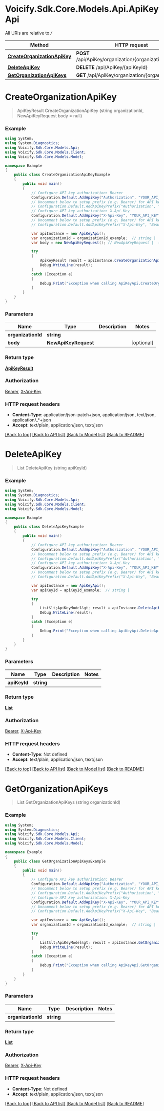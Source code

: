 # Voicify.Sdk.Core.Models.Api.ApiKeyApi

All URIs are relative to */*

Method | HTTP request | Description
------------- | ------------- | -------------
[**CreateOrganizationApiKey**](ApiKeyApi.md#createorganizationapikey) | **POST** /api/ApiKey/organization/{organizationId}/admin | 
[**DeleteApiKey**](ApiKeyApi.md#deleteapikey) | **DELETE** /api/ApiKey/{apiKeyId} | 
[**GetOrganizationApiKeys**](ApiKeyApi.md#getorganizationapikeys) | **GET** /api/ApiKey/organization/{organizationId} | 

<a name="createorganizationapikey"></a>
# **CreateOrganizationApiKey**
> ApiKeyResult CreateOrganizationApiKey (string organizationId, NewApiKeyRequest body = null)



### Example
```csharp
using System;
using System.Diagnostics;
using Voicify.Sdk.Core.Models.Api;
using Voicify.Sdk.Core.Models.Client;
using Voicify.Sdk.Core.Models.Model;

namespace Example
{
    public class CreateOrganizationApiKeyExample
    {
        public void main()
        {
            // Configure API key authorization: Bearer
            Configuration.Default.AddApiKey("Authorization", "YOUR_API_KEY");
            // Uncomment below to setup prefix (e.g. Bearer) for API key, if needed
            // Configuration.Default.AddApiKeyPrefix("Authorization", "Bearer");
            // Configure API key authorization: X-Api-Key
            Configuration.Default.AddApiKey("X-Api-Key", "YOUR_API_KEY");
            // Uncomment below to setup prefix (e.g. Bearer) for API key, if needed
            // Configuration.Default.AddApiKeyPrefix("X-Api-Key", "Bearer");

            var apiInstance = new ApiKeyApi();
            var organizationId = organizationId_example;  // string | 
            var body = new NewApiKeyRequest(); // NewApiKeyRequest |  (optional) 

            try
            {
                ApiKeyResult result = apiInstance.CreateOrganizationApiKey(organizationId, body);
                Debug.WriteLine(result);
            }
            catch (Exception e)
            {
                Debug.Print("Exception when calling ApiKeyApi.CreateOrganizationApiKey: " + e.Message );
            }
        }
    }
}
```

### Parameters

Name | Type | Description  | Notes
------------- | ------------- | ------------- | -------------
 **organizationId** | **string**|  | 
 **body** | [**NewApiKeyRequest**](NewApiKeyRequest.md)|  | [optional] 

### Return type

[**ApiKeyResult**](ApiKeyResult.md)

### Authorization

[Bearer](../README.md#Bearer), [X-Api-Key](../README.md#X-Api-Key)

### HTTP request headers

 - **Content-Type**: application/json-patch+json, application/json, text/json, application/_*+json
 - **Accept**: text/plain, application/json, text/json

[[Back to top]](#) [[Back to API list]](../README.md#documentation-for-api-endpoints) [[Back to Model list]](../README.md#documentation-for-models) [[Back to README]](../README.md)
<a name="deleteapikey"></a>
# **DeleteApiKey**
> List<ApiKeyModel> DeleteApiKey (string apiKeyId)



### Example
```csharp
using System;
using System.Diagnostics;
using Voicify.Sdk.Core.Models.Api;
using Voicify.Sdk.Core.Models.Client;
using Voicify.Sdk.Core.Models.Model;

namespace Example
{
    public class DeleteApiKeyExample
    {
        public void main()
        {
            // Configure API key authorization: Bearer
            Configuration.Default.AddApiKey("Authorization", "YOUR_API_KEY");
            // Uncomment below to setup prefix (e.g. Bearer) for API key, if needed
            // Configuration.Default.AddApiKeyPrefix("Authorization", "Bearer");
            // Configure API key authorization: X-Api-Key
            Configuration.Default.AddApiKey("X-Api-Key", "YOUR_API_KEY");
            // Uncomment below to setup prefix (e.g. Bearer) for API key, if needed
            // Configuration.Default.AddApiKeyPrefix("X-Api-Key", "Bearer");

            var apiInstance = new ApiKeyApi();
            var apiKeyId = apiKeyId_example;  // string | 

            try
            {
                List&lt;ApiKeyModel&gt; result = apiInstance.DeleteApiKey(apiKeyId);
                Debug.WriteLine(result);
            }
            catch (Exception e)
            {
                Debug.Print("Exception when calling ApiKeyApi.DeleteApiKey: " + e.Message );
            }
        }
    }
}
```

### Parameters

Name | Type | Description  | Notes
------------- | ------------- | ------------- | -------------
 **apiKeyId** | **string**|  | 

### Return type

[**List<ApiKeyModel>**](ApiKeyModel.md)

### Authorization

[Bearer](../README.md#Bearer), [X-Api-Key](../README.md#X-Api-Key)

### HTTP request headers

 - **Content-Type**: Not defined
 - **Accept**: text/plain, application/json, text/json

[[Back to top]](#) [[Back to API list]](../README.md#documentation-for-api-endpoints) [[Back to Model list]](../README.md#documentation-for-models) [[Back to README]](../README.md)
<a name="getorganizationapikeys"></a>
# **GetOrganizationApiKeys**
> List<ApiKeyModel> GetOrganizationApiKeys (string organizationId)



### Example
```csharp
using System;
using System.Diagnostics;
using Voicify.Sdk.Core.Models.Api;
using Voicify.Sdk.Core.Models.Client;
using Voicify.Sdk.Core.Models.Model;

namespace Example
{
    public class GetOrganizationApiKeysExample
    {
        public void main()
        {
            // Configure API key authorization: Bearer
            Configuration.Default.AddApiKey("Authorization", "YOUR_API_KEY");
            // Uncomment below to setup prefix (e.g. Bearer) for API key, if needed
            // Configuration.Default.AddApiKeyPrefix("Authorization", "Bearer");
            // Configure API key authorization: X-Api-Key
            Configuration.Default.AddApiKey("X-Api-Key", "YOUR_API_KEY");
            // Uncomment below to setup prefix (e.g. Bearer) for API key, if needed
            // Configuration.Default.AddApiKeyPrefix("X-Api-Key", "Bearer");

            var apiInstance = new ApiKeyApi();
            var organizationId = organizationId_example;  // string | 

            try
            {
                List&lt;ApiKeyModel&gt; result = apiInstance.GetOrganizationApiKeys(organizationId);
                Debug.WriteLine(result);
            }
            catch (Exception e)
            {
                Debug.Print("Exception when calling ApiKeyApi.GetOrganizationApiKeys: " + e.Message );
            }
        }
    }
}
```

### Parameters

Name | Type | Description  | Notes
------------- | ------------- | ------------- | -------------
 **organizationId** | **string**|  | 

### Return type

[**List<ApiKeyModel>**](ApiKeyModel.md)

### Authorization

[Bearer](../README.md#Bearer), [X-Api-Key](../README.md#X-Api-Key)

### HTTP request headers

 - **Content-Type**: Not defined
 - **Accept**: text/plain, application/json, text/json

[[Back to top]](#) [[Back to API list]](../README.md#documentation-for-api-endpoints) [[Back to Model list]](../README.md#documentation-for-models) [[Back to README]](../README.md)
